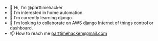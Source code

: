 - 👋 Hi, I’m @parttimehacker
- 👀 I’m interested in home automation.
- 🌱 I’m currently learning django.
- 💞️ I’m looking to collaborate on AWS django Internet of things control or dashboard.
- 📫 How to reach me parttimehacker@gmail.com

<!---
parttimehacker/parttimehacker is a ✨ special ✨ repository because its `README.md` (this file) appears on your GitHub profile.
You can click the Preview link to take a look at your changes.
--->
